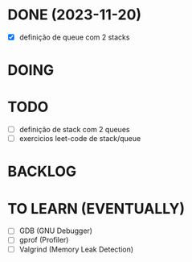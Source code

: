 # DONE (2023-11-20)

- [x] definição de queue com 2 stacks

# DOING

# TODO

- [ ] definição de stack com 2 queues
- [ ] exercicios leet-code de stack/queue

# BACKLOG

# TO LEARN (EVENTUALLY)

- [ ] GDB (GNU Debugger)
- [ ] gprof (Profiler)
- [ ] Valgrind (Memory Leak Detection)
